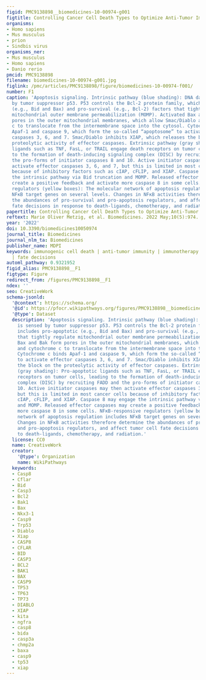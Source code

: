 ```yaml
---
figid: PMC9138898__biomedicines-10-00974-g001
figtitle: Controlling Cancer Cell Death Types to Optimize Anti-Tumor Immunity
organisms:
- Homo sapiens
- Mus musculus
- prion
- Sindbis virus
organisms_ner:
- Mus musculus
- Homo sapiens
- Danio rerio
pmcid: PMC9138898
filename: biomedicines-10-00974-g001.jpg
figlink: /pmc/articles/PMC9138898/figure/biomedicines-10-00974-f001/
number: F1
caption: 'Apoptosis signaling. Intrinsic pathway (blue shading): DNA damage is sensed
  by tumor suppressor p53. P53 controls the Bcl-2 protein family, which includes pro-apoptotic
  (e.g., Bid and Bax) and pro-survival (e.g., Bcl-2) factors that tightly regulate
  mitochondrial outer membrane permeabilization (MOMP). Activated Bax and Bak form
  pores in the outer mitochondrial membranes, which allow Smac/Diablo and cytochrome
  c to translocate from the intermembrane space into the cytosol. Cytochrome c binds
  Apaf-1 and caspase 9, which form the so-called “apoptosome” to activate effector
  caspases 3, 6, and 7. Smac/Diablo inhibits XIAP, which releases the block on the
  proteolytic activity of effector caspases. Extrinsic pathway (gray shading): Pro-apoptotic
  ligands such as TNF, FasL, or TRAIL engage death receptors on tumor cells, leading
  to the formation of death-inducing signaling complex (DISC) by recruiting FADD and
  the pro-forms of initiator caspases 8 and 10. Active initiator caspases may then
  activate effector caspases 3, 6, and 7, but this is limited in most cancer cells
  because of inhibitory factors such as cIAP, cFLIP, and XIAP. Caspase 8 may engage
  the intrinsic pathway via Bid truncation and MOMP. Released effector caspases may
  create a positive feedback and activate more caspase 8 in some cells. NFκB-responsive
  regulators (yellow boxes): The molecular network of apoptosis regulation includes
  NFκB target genes on several levels. Changes in NFκB activities therefore determine
  the abundances of pro-survival and pro-apoptosis regulators, and affect tumor cell
  fate decisions in response to death-ligands, chemotherapy, and radiation.'
papertitle: Controlling Cancer Cell Death Types to Optimize Anti-Tumor Immunity.
reftext: Marie Oliver Metzig, et al. Biomedicines. 2022 May;10(5):974.
year: '2022'
doi: 10.3390/biomedicines10050974
journal_title: Biomedicines
journal_nlm_ta: Biomedicines
publisher_name: MDPI
keywords: immunogenic cell death | anti-tumor immunity | immunotherapy | NFκB dynamics
  | fate decisions
automl_pathway: 0.9321952
figid_alias: PMC9138898__F1
figtype: Figure
redirect_from: /figures/PMC9138898__F1
ndex: ''
seo: CreativeWork
schema-jsonld:
  '@context': https://schema.org/
  '@id': https://pfocr.wikipathways.org/figures/PMC9138898__biomedicines-10-00974-g001.html
  '@type': Dataset
  description: 'Apoptosis signaling. Intrinsic pathway (blue shading): DNA damage
    is sensed by tumor suppressor p53. P53 controls the Bcl-2 protein family, which
    includes pro-apoptotic (e.g., Bid and Bax) and pro-survival (e.g., Bcl-2) factors
    that tightly regulate mitochondrial outer membrane permeabilization (MOMP). Activated
    Bax and Bak form pores in the outer mitochondrial membranes, which allow Smac/Diablo
    and cytochrome c to translocate from the intermembrane space into the cytosol.
    Cytochrome c binds Apaf-1 and caspase 9, which form the so-called “apoptosome”
    to activate effector caspases 3, 6, and 7. Smac/Diablo inhibits XIAP, which releases
    the block on the proteolytic activity of effector caspases. Extrinsic pathway
    (gray shading): Pro-apoptotic ligands such as TNF, FasL, or TRAIL engage death
    receptors on tumor cells, leading to the formation of death-inducing signaling
    complex (DISC) by recruiting FADD and the pro-forms of initiator caspases 8 and
    10. Active initiator caspases may then activate effector caspases 3, 6, and 7,
    but this is limited in most cancer cells because of inhibitory factors such as
    cIAP, cFLIP, and XIAP. Caspase 8 may engage the intrinsic pathway via Bid truncation
    and MOMP. Released effector caspases may create a positive feedback and activate
    more caspase 8 in some cells. NFκB-responsive regulators (yellow boxes): The molecular
    network of apoptosis regulation includes NFκB target genes on several levels.
    Changes in NFκB activities therefore determine the abundances of pro-survival
    and pro-apoptosis regulators, and affect tumor cell fate decisions in response
    to death-ligands, chemotherapy, and radiation.'
  license: CC0
  name: CreativeWork
  creator:
    '@type': Organization
    name: WikiPathways
  keywords:
  - Casp8
  - Cflar
  - Bid
  - Casp3
  - Bcl2
  - Bak1
  - Bax
  - Nkx3-1
  - Casp9
  - Trp53
  - Diablo
  - Xiap
  - CASP8
  - CFLAR
  - BID
  - CASP3
  - BCL2
  - BAK1
  - BAX
  - CASP9
  - TP53
  - TP63
  - TP73
  - DIABLO
  - XIAP
  - kita
  - ngfra
  - casp8
  - bida
  - casp3a
  - chmp2a
  - baxa
  - casp9
  - tp53
  - xiap
---
```

